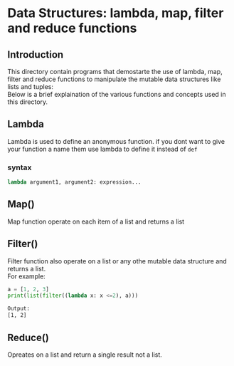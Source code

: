# Data Structures: lambda, map, filter and reduce functions
## Introduction
This directory contain programs that demostarte the use of lambda, map, filter and reduce functions to manipulate the mutable data structures like lists and tuples:  
Below is a brief explaination of the various functions and concepts used in this directory.   
## Lambda
Lambda is used to define an anonymous function. if you dont want to give your function a name them use lambda to define it instead of ```def```   
### syntax
```python
lambda argument1, argument2: expression...
```
## Map()
Map function operate on each item of a list and returns a list  
## Filter()
Filter function also operate on a list or any othe mutable data structure and returns a list.   
For example:  
```python
a = [1, 2, 3]
print(list(filter((lambda x: x <=2), a)))
```
```bash
Output: 
[1, 2]
```
## Reduce()
Opreates on a list and return a single result not a list. 
